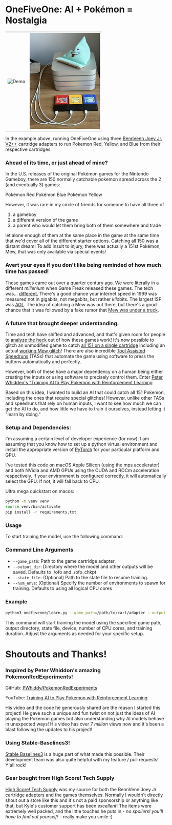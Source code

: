 # OneFiveOne: AI + Pokémon = Nostalgia

<table>
  <tr>
    <td><img src="docs/assets/demo.gif" alt="Demo" height="300px"></td>
    <td><img src="docs/assets/carts.jpeg" alt="Carts" height="300px" width="220px"></td>
  </tr>
</table>

In the example above, running OneFiveOne using three [BennVenn Joey Jr. V2++](https://bennvenn.myshopify.com/products/usb-gb-c-cart-dumper-the-joey-jr) cartridge adapters to run Pokemon Red, Yellow, and Blue from their respective cartridges.

### Ahead of its time, or just ahead of mine?

In the U.S. releases of the original Pokémon games for the Nintendo Gameboy, there are 150 normally catchable pokemon spread across the 2 (and eventually 3) games:

Pokémon Red
Pokémon Blue
Pokémon Yellow

However, it was rare in my circle of friends for someone to have all three of 
1) a gameboy
2) a different version of the game
3) a parent who would let them bring both of them somewhere and trade

let alone enough of them at the same place in the game at the same time that we'd cover all of the different starter options.  Catching all 150 was a distant dream!  To add insult to injury, there was actually a 151st Pokémon, Mew, that was only available via special events!

### Avert your eyes if you don't like being reminded of how much time has passed!

These games came out over a quarter century ago. We were literally in a different *millenium* when Game Freak released these games.  The tech was... [different.](https://www.youtube.com/watch?v=yBdDtkjaoBQ)  There's a good chance your internet speed in 1999 was measured not in gigabits, not megabits, but rather *kilo*bits.  The largest ISP was [AOL](https://www.aol.com/news/2020-05-25-a-look-back-at-aols-history-as-an-internet-pioneer-and-what-the-future-holds-24283709.html). The idea of catching a Mew was out there, but there's a good chance that it was followed by a fake rumor that [Mew was under a truck](https://kotaku.com/that-time-some-players-thought-mew-was-under-a-truck-in-1792716938).

### A future that brought deeper understanding.

Time and tech have shifted and advanced, and that's given room for people to [analyze the heck](https://datacrystal.tcrf.net/wiki/Pokémon_Red_and_Blue/RAM_map) out of how these games work!  It's now possible to glitch an unmodified game to catch [all 151 on a single cartridge](https://www.youtube.com/watch?v=wtZ7CzbxBFM) including an actual [working Mew glitch](https://bulbapedia.bulbagarden.net/wiki/Mew_glitch)!  There are also incredible [Tool Assisted Speedruns](https://www.youtube.com/watch?v=-ivGNZs_Mvw)  (TASs) that automate the game using software to press the buttons automatically and perfectly.

However, both of these have a major dependency on a human being either creating the inputs or using software to precisely control them.  Enter [Peter Whidden's "Training AI to Play Pokemon with Reinforcement Learning](https://www.youtube.com/watch?v=DcYLT37ImBY)

Based on this idea, I wanted to build an AI that could catch all 151 Pokemon, including the ones that require special glitches!  However, unlike other TASs and speedruns that rely on human inputs, I want to see how much we can get the AI to do, and how little we have to train it ourselves, instead letting it "learn by doing."


### Setup and Dependencies:

I'm assuming a certain level of developer experience (for now).  I am assuming that you know how to set up a python virtual environment and install the appropriate version of [PyTorch](https://pytorch.org/get-started/locally/) for your particular platform and GPU.

I've tested this code on macOS Apple Silicon (using the mps accelerator) and both NVidia and AMD GPUs using the CUDA and ROCm acceleration respectively. If your environment is configured correctly, it will automatically select the GPU.  If not, it will fall back to CPU.

Ultra mega quickstart on macos:

   ```sh
   pythom -m venv venv
   source venv/bin/activate
   pip install -r requirements.txt
   ```


### Usage

To start training the model, use the following command:


### Command Line Arguments

- `--game_path`: Path to the game cartridge adapter.
- `--output_dir`: Directory where the model and other outputs will be saved. Defaults to ./ofo and ./ofo_chkpt
- `--state_file`: (Optional) Path to the state file to resume training.
- `--num_envs`: (Optional) Specify the number of environments to spawn for training.  Defaults to using all logical CPU cores

### Example

```sh
python3 onefiveone/learn.py --game_path=/path/to/cart/adapter --output_dir=/path/to/output --state_file=/path/to/state/file
```

This command will start training the model using the specified game path, output directory, state file, device, number of CPU cores, and training duration. Adjust the arguments as needed for your specific setup.


# Shoutouts and Thanks!

### Inspired by Peter Whiddon's amazing PokemonRedExperiments!

GitHub: [PWhiddy/PokemonRedExperiments](https://github.com/PWhiddy/PokemonRedExperiments)

YouTube: [Training AI to Play Pokemon with Reinforcement Learning](https://www.youtube.com/watch?v=DcYLT37ImBY)

His video and the code he generously shared are the reason I started this project!  He gave such a unique and fun twist on not just the ideas of AI playing the Pokemon games but also understanding why AI models behave in unexpected ways!  His video has over 7 *million* views now and it's been a blast following the updates to his project!

### Using Stable-Baselines3!

[Stable Baselines3](https://stable-baselines3.readthedocs.io/en/master/#) is a huge part of what made this possible.  Their development team was also quite helpful with my feature / pull requests!  Y'all rock!

### Gear bought from High Score! Tech Supply

[High Score! Tech Supply](www.highscoretech.com) was my source for both the BennVenn Joey Jr cartridge adapters and the games themselves.  Normally I wouldn't directly shout out a store like this and it's not a paid sponsorship or anything like that, but Kyle's customer support has been *excellent*!  The items were extremely well packed, and the little touches he puts in - *no spoilers! you'll have to find out yourself!* - really make you smile :)